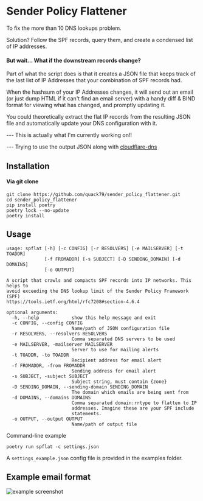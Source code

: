 Sender Policy Flattener
=======================

To fix the more than 10 DNS lookups problem.

Solution? Follow the SPF records, query them, and create a condensed list of IP addresses.

#### But wait... What if the downstream records change?

Part of what the script does is that it creates a JSON file that keeps track of the last list of IP Addresses that your combination of SPF records had.

When the hashsum of your IP Addresses changes, it will send out an email (or just dump HTML if it can't find an email server) with a handy diff & BIND format for viewing what has changed, and promptly updating it.

You could theoretically extract the flat IP records from the resulting JSON file and automatically update your DNS configuration with it.

--- This is actually what I'm currently working on!!

--- Trying to use the output JSON along with [cloudflare-dns](https://github.com/ZigZagT/cloudflare-dns)

Installation
--------------------

#### Via git clone

```shell
git clone https://github.com/quack79/sender_policy_flattener.git
cd sender_policy_flattener
pip install poetry
poetry lock --no-update
poetry install
```

Usage
----------------

```
usage: spflat [-h] [-c CONFIG] [-r RESOLVERS] [-e MAILSERVER] [-t TOADDR]
              [-f FROMADDR] [-s SUBJECT] [-D SENDING_DOMAIN] [-d DOMAINS]
              [-o OUTPUT]

A script that crawls and compacts SPF records into IP networks. This helps to
avoid exceeding the DNS lookup limit of the Sender Policy Framework (SPF)
https://tools.ietf.org/html/rfc7208#section-4.6.4

optional arguments:
  -h, --help            show this help message and exit
  -c CONFIG, --config CONFIG
                        Name/path of JSON configuration file
  -r RESOLVERS, --resolvers RESOLVERS
                        Comma separated DNS servers to be used
  -e MAILSERVER, -mailserver MAILSERVER
                        Server to use for mailing alerts
  -t TOADDR, -to TOADDR
                        Recipient address for email alert
  -f FROMADDR, -from FROMADDR
                        Sending address for email alert
  -s SUBJECT, -subject SUBJECT
                        Subject string, must contain {zone}
  -D SENDING_DOMAIN, --sending-domain SENDING_DOMAIN
                        The domain which emails are being sent from
  -d DOMAINS, --domains DOMAINS
                        Comma separated domain:rrtype to flatten to IP
                        addresses. Imagine these are your SPF include
                        statements.
  -o OUTPUT, --output OUTPUT
                        Name/path of output file
```

Command-line example

```shell
poetry run spflat -c settings.json
```

A ``settings_example.json`` config file is provided in the examples folder.


Example email format
--------------------
<img src='https://raw.githubusercontent.com/cetanu/sender_policy_flattener/master/example/email_example.png' alt='example screenshot'></img>
